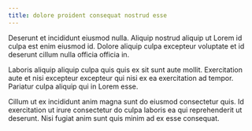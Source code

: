 ```yaml
---
title: dolore proident consequat nostrud esse
---
```


Deserunt et incididunt eiusmod nulla. Aliquip nostrud aliquip ut Lorem id culpa est enim eiusmod id. Dolore aliquip culpa excepteur voluptate et id deserunt cillum nulla officia officia in.

Laboris aliquip aliquip culpa quis quis ex sit sunt aute mollit. Exercitation aute et nisi excepteur excepteur qui nisi ex ea exercitation ad tempor. Pariatur culpa aliquip qui in Lorem esse.

Cillum ut ex incididunt anim magna sunt do eiusmod consectetur quis. Id exercitation ut irure consectetur do culpa laboris ea qui reprehenderit ut deserunt. Nisi fugiat anim sunt quis minim ad ex esse consequat.